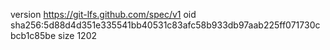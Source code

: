 version https://git-lfs.github.com/spec/v1
oid sha256:5d88d4d351e335541bb40531c83afc58b933db97aab225ff071730cbcb1c85be
size 1202
